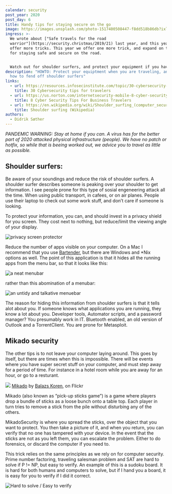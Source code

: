 ```yaml
---
calendar: security
post_year: 2020
post_day: 6
title: Handy tips for staying secure on the go
image: https://images.unsplash.com/photo-1517400508447-f8dd518b86db?ixlib=rb-1.2.1&ixid=eyJhcHBfaWQiOjEyMDd9&auto=format&fit=crop&w=1500&q=80
ingress: >-
  We wrote about ["Safe travels for the road
  warrior"](https://security.christmas/2019/21) last year, and this year we
  offer more tricks. This year we offer one more trick, and expand on this list
  for staying safe and secure on the road.


  Watch out for shoulder surfers, and protect your equipment if you have to leave it in ie. your hotel room.
description: "HOWTO: Protect your equiptment when you are traveling, and learn
  how to fend off shoulder surfers"
links:
  - url: https://resources.infosecinstitute.com/topic/30-cybersecurity-tips-for-travelers/
    title: 30 Cybersecurity tips for travelers
  - url: https://us.norton.com/internetsecurity-mobile-8-cyber-security-tips-for-business-travelers.html
    title: 8 Cyber Security Tips For Business Travelers
  - url: https://en.wikipedia.org/wiki/Shoulder_surfing_(computer_security)
    title: Shoulder surfing (Wikipedia)
authors:
  - Didrik Sæther
---
```

*PANDEMIC WARNING: Stay at home if you can. A virus has for the better part of 2020 attacked physical infrastructure (people). We have no patch or hotfix, so while that is beeing worked out, we advice you to travel as little as possible.* 

## Shoulder surfers:

Be aware of your soundings and reduce the risk of shoulder surfers. A shoulder surfer describes someone is peaking over your shoulder to get information. I see people prone for this type of sosial engeneering attack all the time. When using public transport, in cafees, or on air planes. People use their laptop to check out some work stuff, and don’t care if someone is looking.

To protect your information, you can, and should invest in a privacy shield for you screen. They cost next to nothing, but reduce/limit the viewing angle of your display.

![privacy screen protector](https://cdn57.androidauthority.net/wp-content/uploads/2019/04/privacy-screen-protector-angle-2.jpg)

Reduce the number of apps visible on your computer. On a Mac I recommend that you use [Bartender](https://www.macbartender.com/), but there are Windows and *Nix options as well. The point of this application is that it hides all the running apps from the menu bar, so that it looks like this: 

![a neat menubar](https://i.imgur.com/QsbNjHu.png)

rather than this abomination of a menubar: 

![an untidy and talkative menuebar](https://eshop.macsales.com/blog/wp-content/uploads/2019/05/1password1280.jpg)

The reason for hiding this information from shoulder surfers is that it tells alot about you. If someone knows what applications you are running, they know a lot about you. Developer tools, Automator scripts, and a password manager? You presumably work in IT. Bluetooth enabled, an old version of Outlook and a TorrentClient. You are prone for Metasploit. 

## Mikado security

The other tips is to not leave your computer laying around. This goes by itself, but there are times when this is impossible. There will be events where you have super secret stuff on your computer, and must step away for a period of time. For instance in a hotel room while you are away for an hour, or go to a resturant.

![](https://live.staticflickr.com/5475/9350249910_6aeb4b5d85_h.jpg)
[Mikado](https://flic.kr/p/ffftxm) by [Balazs Koren](https://www.flickr.com/photos/kobakpontorg/), on Flickr

Mikado (also known as “pick-up sticks game”) is a game where players drop a bundle of sticks as a loose bunch onto a table top. Each player in turn tries to remove a stick from the pile without disturbing any of the others.

MikadoSecurity is where you spread the sticks, over the object that you want to protect. You then take a picture of it, and when you return, you can verify that no one has tampered with your device. 
In the event that the sticks are not as you left them, you can escalate the problem. Either to do forensics, or discard the computer if you need to.

This trick relies on the same principles as we rely on for computer security. Prime number factoring, traveling salesman problem and SAT are hard to solve if P != NP, but easy to verify. 
An example of this is a sudoku board. It is hard for both humans and computers to solve, but if I hand you a board, it is easy for you to verify if I did it correct. 

![](https://i.imgur.com/bqlY6Nn.png "Hard to solve / Easy to verify")